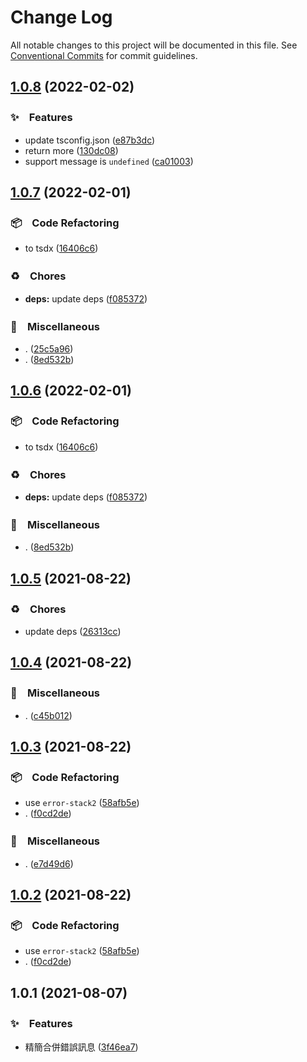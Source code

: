 # Change Log

All notable changes to this project will be documented in this file.
See [Conventional Commits](https://conventionalcommits.org) for commit guidelines.

## [1.0.8](https://github.com/bluelovers/ws-error/compare/err-stack-meta@1.0.7...err-stack-meta@1.0.8) (2022-02-02)


### ✨　Features

* update tsconfig.json ([e87b3dc](https://github.com/bluelovers/ws-error/commit/e87b3dca318070a92d027512121e9d9f8613de01))
* return more ([130dc08](https://github.com/bluelovers/ws-error/commit/130dc0857ceebb9dcd876300db5aec6c5009e9da))
* support message is `undefined` ([ca01003](https://github.com/bluelovers/ws-error/commit/ca01003e6bf9a0d76e9b8c39560b6d21f78fe065))





## [1.0.7](https://github.com/bluelovers/ws-error/compare/err-stack-meta@1.0.5...err-stack-meta@1.0.7) (2022-02-01)


### 📦　Code Refactoring

* to tsdx ([16406c6](https://github.com/bluelovers/ws-error/commit/16406c6b1d2745b6bba37ddc603a4fda22fad79f))


### ♻️　Chores

* **deps:** update deps ([f085372](https://github.com/bluelovers/ws-error/commit/f085372fd45d669d5a2bafd8664cb5b1013f6ac2))


### 🔖　Miscellaneous

* . ([25c5a96](https://github.com/bluelovers/ws-error/commit/25c5a96bc8a104b8d10faad6b847ac9e7ac7cfd0))
* . ([8ed532b](https://github.com/bluelovers/ws-error/commit/8ed532b0aff6e19ed370280c2a2a42f15e654653))





## [1.0.6](https://github.com/bluelovers/ws-error/compare/err-stack-meta@1.0.5...err-stack-meta@1.0.6) (2022-02-01)


### 📦　Code Refactoring

* to tsdx ([16406c6](https://github.com/bluelovers/ws-error/commit/16406c6b1d2745b6bba37ddc603a4fda22fad79f))


### ♻️　Chores

* **deps:** update deps ([f085372](https://github.com/bluelovers/ws-error/commit/f085372fd45d669d5a2bafd8664cb5b1013f6ac2))


### 🔖　Miscellaneous

* . ([8ed532b](https://github.com/bluelovers/ws-error/commit/8ed532b0aff6e19ed370280c2a2a42f15e654653))





## [1.0.5](https://github.com/bluelovers/ws-error/compare/err-stack-meta@1.0.4...err-stack-meta@1.0.5) (2021-08-22)


### ♻️　Chores

* update deps ([26313cc](https://github.com/bluelovers/ws-error/commit/26313cc836dce69c569515b42f98ceba7d12f883))





## [1.0.4](https://github.com/bluelovers/ws-error/compare/err-stack-meta@1.0.3...err-stack-meta@1.0.4) (2021-08-22)


### 🔖　Miscellaneous

* . ([c45b012](https://github.com/bluelovers/ws-error/commit/c45b01211f0d3cadc19a2936d97d4ce028238dd9))





## [1.0.3](https://github.com/bluelovers/ws-error/compare/err-stack-meta@1.0.1...err-stack-meta@1.0.3) (2021-08-22)


### 📦　Code Refactoring

* use `error-stack2` ([58afb5e](https://github.com/bluelovers/ws-error/commit/58afb5ef6b524def089afefb38057460be17ddb4))
* . ([f0cd2de](https://github.com/bluelovers/ws-error/commit/f0cd2de2025b2daa083733d11c05afd1bb3411d9))


### 🔖　Miscellaneous

* . ([e7d49d6](https://github.com/bluelovers/ws-error/commit/e7d49d65a917582b168c45df796e198afd0a7de2))





## [1.0.2](https://github.com/bluelovers/ws-error/compare/err-stack-meta@1.0.1...err-stack-meta@1.0.2) (2021-08-22)


### 📦　Code Refactoring

* use `error-stack2` ([58afb5e](https://github.com/bluelovers/ws-error/commit/58afb5ef6b524def089afefb38057460be17ddb4))
* . ([f0cd2de](https://github.com/bluelovers/ws-error/commit/f0cd2de2025b2daa083733d11c05afd1bb3411d9))





## 1.0.1 (2021-08-07)


### ✨　Features

* 精簡合併錯誤訊息 ([3f46ea7](https://github.com/bluelovers/ws-error/commit/3f46ea7b27ac3fec170cfbd3c89201e4fa3efbdc))
